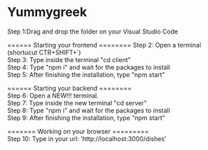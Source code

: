 # Yummygreek

Step 1:Drag and drop the folder on your Visual Studio Code

 ======  Starting your frontend ========
Step 2: Open a terminal (shortucut CTR+SHIFT+`)  
Step 3: Type inside the terminal "cd client"  
Step 4: Type "npm i" and wait for the packages to install  
Step 5: After finishing the installation, type "npm start" 

 ======  Starting your backend ========  
Step 6: Open a NEW!!! terminal.  
Step 7: Type inside the new terminal "cd server"  
Step 8: Type "npm i" and wait for the packages to install  
Step 9: After finishing the installation, type "npm start"  

=======  Working on your browser  =========  
Step 10: Type in your url: 'http://localhost:3000/dishes'  

